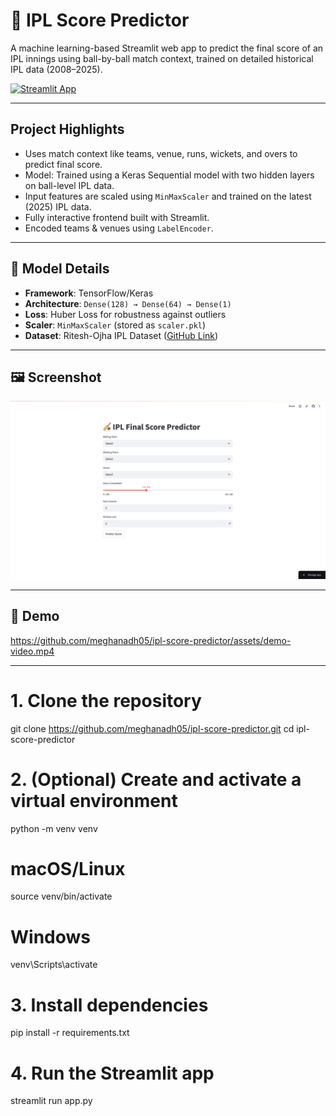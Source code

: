 # 🏏 IPL Score Predictor

A machine learning-based Streamlit web app to predict the final score of an IPL innings using ball-by-ball match context, trained on detailed historical IPL data (2008–2025).

[![Streamlit App](https://img.shields.io/badge/Launch%20App-Open%20Now-1f6f9d?style=for-the-badge&logo=streamlit)](https://ipl-score-predictor.streamlit.app/)

---

##  Project Highlights

- Uses match context like teams, venue, runs, wickets, and overs to predict final score.
-  Model: Trained using a Keras Sequential model with two hidden layers on ball-level IPL data.
-  Input features are scaled using `MinMaxScaler` and trained on the latest (2025) IPL data.
-  Fully interactive frontend built with Streamlit.
-  Encoded teams & venues using `LabelEncoder`.

---

## 🎯 Model Details

- **Framework**: TensorFlow/Keras
- **Architecture**: `Dense(128) → Dense(64) → Dense(1)`
- **Loss**: Huber Loss for robustness against outliers
- **Scaler**: `MinMaxScaler` (stored as `scaler.pkl`)
- **Dataset**: Ritesh-Ojha IPL Dataset ([GitHub Link](https://github.com/ritesh-ojha/IPL-DATASET))

---

## 🖼️ Screenshot

![App Screenshot](assets/screenshot.png)

---

## 🎥 Demo

https://github.com/meghanadh05/ipl-score-predictor/assets/demo-video.mp4

---

# 1. Clone the repository
git clone https://github.com/meghanadh05/ipl-score-predictor.git
cd ipl-score-predictor

# 2. (Optional) Create and activate a virtual environment
python -m venv venv

# macOS/Linux
source venv/bin/activate

# Windows
venv\Scripts\activate

# 3. Install dependencies
pip install -r requirements.txt

# 4. Run the Streamlit app
streamlit run app.py
